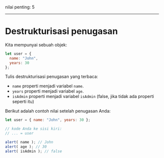 nilai penting: 5

---

# Destrukturisasi penugasan

Kita mempunyai sebuah objek:

```js
let user = {
  name: "John",
  years: 30
};
```

Tulis destrukturisasi penugasan yang terbaca:

- `name` properti menjadi variabel `name`.
- `years` properti menjadi variabel `age`.
- `isAdmin` properti menjadi variabel `isAdmin` (false, jika tidak ada properti seperti itu)

Berikut adalah contoh nilai setelah penugasan Anda:

```js
let user = { name: "John", years: 30 };

// kode Anda ke sisi kiri:
// ... = user

alert( name ); // John
alert( age ); // 30
alert( isAdmin ); // false
```
